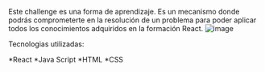 Este challenge es una forma de aprendizaje. Es un mecanismo donde podrás comprometerte en la resolución de un problema para poder aplicar todos los conocimientos adquiridos en la formación React.
![image](https://github.com/user-attachments/assets/c92d87ab-b5b1-4656-8729-034d19a5a33c)

Tecnologias utilizadas:

*React 
*Java Script
*HTML
*CSS
